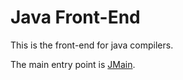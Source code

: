 # Java Front-End

This is the front-end for java compilers.

The main entry point is [JMain](jMain.ml).
